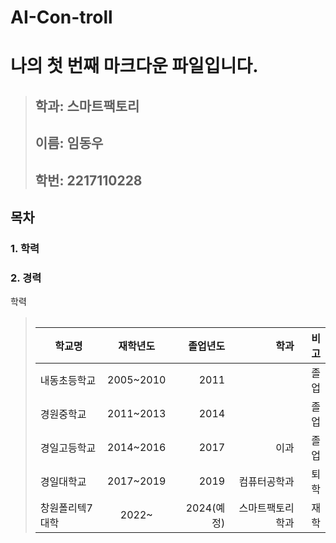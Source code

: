 # AI-Con-troll

# **나의 첫 번째 마크다운 파일입니다.**
> 
> ##  **학과: 스마트팩토리**
> ##  **이름: 임동우**   
> ##  **학번: 2217110228**    
>  
## 목차    
###  1. 학력    
###  2. 경력    
  
 학력
  > <table>
|학교명 | 재학년도 | 졸업년도 | 학과 | 비고
|----------|:-------------------:|------------:|------------:|------------:|
| 내동초등학교 | 2005~2010 | 2011 |  | 졸업
| 경원중학교 | 2011~2013 | 2014 |   | 졸업
| 경일고등학교 | 2014~2016 | 2017 | 이과 | 졸업
| 경일대학교 | 2017~2019 | 2019 | 컴퓨터공학과 |퇴학
| 창원폴리텍7대학| 2022~ | 2024(예정)| 스마트팩토리학과 | 재학
